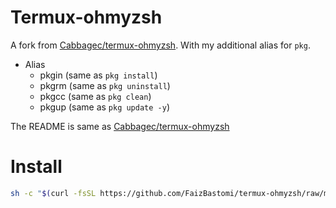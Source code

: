 # Termux-ohmyzsh

A fork from [Cabbagec/termux-ohmyzsh](https://github.com/Cabbagec/termux-ohmyzsh). With my additional alias for `pkg`.

- Alias
    - pkgin (same as `pkg install`)
    - pkgrm (same as `pkg uninstall`)
    - pkgcc (same as `pkg clean`)
    - pkgup (same as `pkg update -y`)

The README is same as [Cabbagec/termux-ohmyzsh](https://github.com/Cabbagec/termux-ohmyzsh)

# Install

```sh
sh -c "$(curl -fsSL https://github.com/FaizBastomi/termux-ohmyzsh/raw/master/install.sh)"
```
